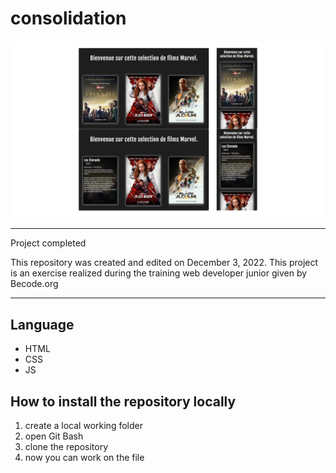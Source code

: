 # consolidation

![](./assets/readme.png)

---

Project completed

This repository was created and edited on December 3, 2022. This project is an exercise realized during the training web developer junior given by Becode.org

---

## Language

- HTML
- CSS
- JS

## How to install the repository locally

1. create a local working folder
2. open Git Bash
3. clone the repository
4. now you can work on the file
